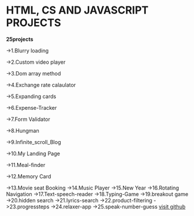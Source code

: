  # HTML, CS AND JAVASCRIPT PROJECTS

**25projects**

->1.Blurry loading      

->2.Custom video player  

->3.Dom array method  

->4.Exchange rate calaulator  	

->5.Expanding cards	

->6.Expense-Tracker	

->7.Form Validator	   

->8.Hungman	

->9.Infinite_scroll_Blog	

->10.My Landing Page

->11.Meal-finder

->12.Memory Card

->13.Movie seat Booking
->14.Music Player
->15.New Year
->16.Rotating Navigation
->17.Text-speech-reader
->18.Typing-Game
->19.breakout game
->20.hidden search
->21.lyrics-search
->22.product-filtering
->23.progressteps
->24.relaxer-app
->25.speak-number-guess
[visit github](https://github.com/Sadifbanu02)

